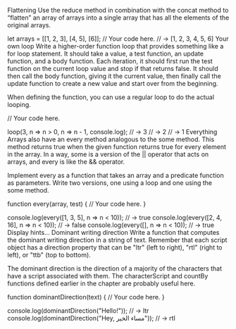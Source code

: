 Flattening
Use the reduce method in combination with the concat method to “flatten” an array of arrays into a single array that has all the elements of the original arrays.

let arrays = [[1, 2, 3], [4, 5], [6]];
// Your code here.
// → [1, 2, 3, 4, 5, 6]
Your own loop
Write a higher-order function loop that provides something like a for loop statement. It should take a value, a test function, an update function, and a body function. Each iteration, it should first run the test function on the current loop value and stop if that returns false. It should then call the body function, giving it the current value, then finally call the update function to create a new value and start over from the beginning.

When defining the function, you can use a regular loop to do the actual looping.

// Your code here.

loop(3, n => n > 0, n => n - 1, console.log);
// → 3
// → 2
// → 1
Everything
Arrays also have an every method analogous to the some method. This method returns true when the given function returns true for every element in the array. In a way, some is a version of the || operator that acts on arrays, and every is like the && operator.

Implement every as a function that takes an array and a predicate function as parameters. Write two versions, one using a loop and one using the some method.

function every(array, test) {
  // Your code here.
}

console.log(every([1, 3, 5], n => n < 10));
// → true
console.log(every([2, 4, 16], n => n < 10));
// → false
console.log(every([], n => n < 10));
// → true
Display hints...
Dominant writing direction
Write a function that computes the dominant writing direction in a string of text. Remember that each script object has a direction property that can be "ltr" (left to right), "rtl" (right to left), or "ttb" (top to bottom).

The dominant direction is the direction of a majority of the characters that have a script associated with them. The characterScript and countBy functions defined earlier in the chapter are probably useful here.

function dominantDirection(text) {
  // Your code here.
}

console.log(dominantDirection("Hello!"));
// → ltr
console.log(dominantDirection("Hey, مساء الخير"));
// → rtl
